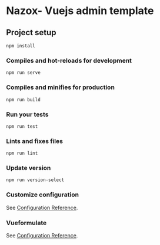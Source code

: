 # Nazox- Vuejs admin template

## Project setup
```
npm install
```

### Compiles and hot-reloads for development
```
npm run serve
```

### Compiles and minifies for production
```
npm run build
```

### Run your tests
```
npm run test
```

### Lints and fixes files
```
npm run lint
```

### Update version
```
npm run version-select
```

### Customize configuration
See [Configuration Reference](https://cli.vuejs.org/config/).


### Vueformulate
See [Configuration Reference](https://vueformulate.com/).

